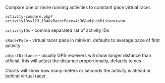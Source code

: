 Compare one or more running activities to constant pace virtual racer.

`activity-compare.php?activityIDs=123,134&vRacerPace=4:30&adjustDistance=no`

`activityIDs` - comma separated list of activity IDs

`vRacerPace` - virtual racer pace in min/km, defaults to average pace of first activity

`adjustDistance` - usually GPS receivers will show longer distance than official, this will adjust the distance proportionally, defaults to yes

Charts will show how many meters or seconds the activity is ahead or behind virtual racer.
